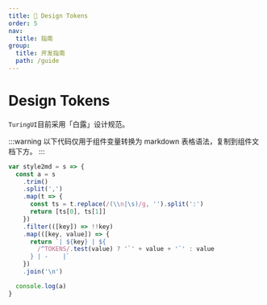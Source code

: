 ```yaml
---
title: 🎨 Design Tokens
order: 5
nav:
  title: 指南
group:
  title: 开发指南
  path: /guide
---
```


# Design Tokens

`TuringUI`目前采用「白露」设计规范。

<code inline src="./code/design-tokens-vars.tsx"></code>

:::warning
以下代码仅用于组件变量转换为 markdown 表格语法，复制到组件文档下方。
:::

```js | pure
var style2md = s => {
  const a = s
    .trim()
    .split(',')
    .map(t => {
      const ts = t.replace(/(\\n|\s)/g, '').split(':')
      return [ts[0], ts[1]]
    })
    .filter(([key]) => !!key)
    .map(([key, value]) => {
      return `| ${key} | ${
        /^TOKENS/.test(value) ? '`' + value + '`' : value
      } | -    |`
    })
    .join('\n')

  console.log(a)
}
```
